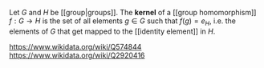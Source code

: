 Let $G$ and $H$ be [[group|groups]]. The **kernel** of a [[group homomorphism]] $f:G\to H$ is the set of all elements $g\in G$ such that $f(g) = e_H$, i.e. the elements of $G$ that get mapped to the [[identity element]] in $H$.

https://www.wikidata.org/wiki/Q574844
https://www.wikidata.org/wiki/Q2920416